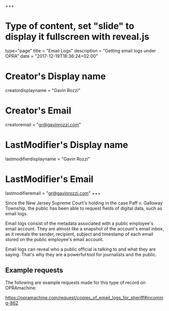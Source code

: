 +++
# Type of content, set "slide" to display it fullscreen with reveal.js
type="page"
title = "Email Logs"
description = "Getting email logs under OPRA"
date = "2017-12-19T18:36:24+02:00"
# Creator's Display name
creatordisplayname = "Gavin Rozzi"
# Creator's Email
creatoremail = "gr@gavinrozzi.com"
# LastModifier's Display name
lastmodifierdisplayname = "Gavin Rozzi"
# LastModifier's Email
lastmodifieremail = "gr@gavinrozzi.com"
+++

Since the New Jersey Supreme Court's holding in the case Paff v. Galloway Township, the public has been able to request fields of digital data, such as email logs.

Email logs consist of the metadata associated with a public employee's email account. They are almost like a snapshot of the account's email inbox, as it reveals the sender, recipient, subject and timestamp of each email stored on the public employee's email account.

Email logs can reveal who a public official is talking to and what they are saying. That's why they are a powerful tool for journalists and the public.

## Example requests
The following are example requests made for this type of record on OPRAmachine:

https://opramachine.com/request/copies_of_email_logs_for_sheriff#incoming-862
